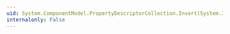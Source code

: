 ```yaml
---
uid: System.ComponentModel.PropertyDescriptorCollection.Insert(System.Int32,System.ComponentModel.PropertyDescriptor)
internalonly: False
---
```

